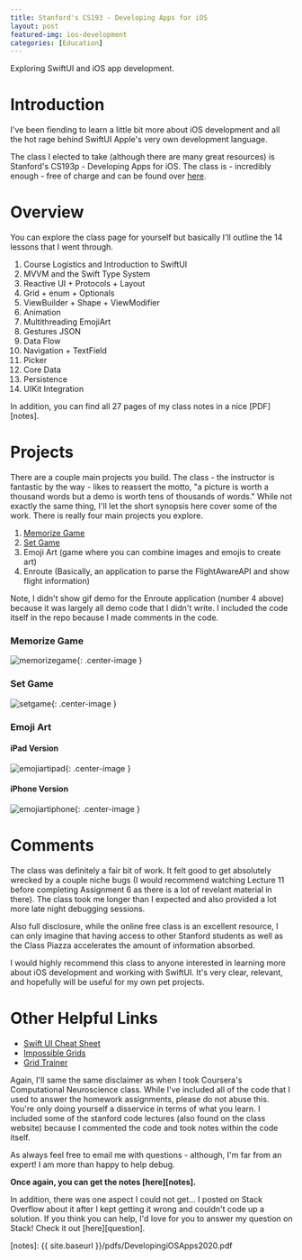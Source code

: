 ```yaml
---
title: Stanford's CS193 - Developing Apps for iOS
layout: post
featured-img: ios-development
categories: [Education]
---
```


Exploring SwiftUI and iOS app development.

Introduction
============
I've been fiending to learn a little bit more about iOS development and all the hot rage behind SwiftUI Apple's very own development language. 

The class I elected to take (although there are many great resources) is Stanford's CS193p - Developing Apps for iOS. The class is - incredibly enough - free of charge and can be found over [here][stanford-class].

Overview
========
You can explore the class page for yourself but basically I'll outline the 14 lessons that I went through. 

1. Course Logistics and Introduction to SwiftUI
2. MVVM and the Swift Type System
3. Reactive UI + Protocols + Layout
4. Grid + enum + Optionals
5. ViewBuilder + Shape + ViewModifier
6. Animation
7. Multithreading EmojiArt
8. Gestures JSON
9. Data Flow
10. Navigation + TextField
11. Picker
12. Core Data
13. Persistence 
14. UIKit Integration

In addition, you can find all 27 pages of my class notes in a nice [PDF][notes].

Projects
========
There are a couple main projects you build. The class - the instructor is fantastic by the way - likes to reassert the motto, "a picture is worth a thousand words but a demo is worth tens of thousands of words." While not exactly the same thing, I'll let the short synopsis here cover some of the work. There is really four main projects you explore. 

1. [Memorize Game][memorize-wiki]
2. [Set Game][set-wiki]
3. Emoji Art (game where you can combine images and emojis to create art)
4. Enroute (Basically, an application to parse the FlightAwareAPI and show flight information)

Note, I didn't show gif demo for the Enroute application (number 4 above) because it was largely all demo code that I didn't write. I included the code itself in the repo because I made comments in the code. 


### Memorize Game

![memorizegame](/videos/developing-ios-apps/MemorizeGameRecording.gif){: .center-image }

### Set Game

![setgame](/videos/developing-ios-apps/SetGameRecording.gif){: .center-image }

### Emoji Art

#### iPad Version

![emojiartipad](/videos/developing-ios-apps/EmojiArtiPadRecording.gif){: .center-image }

#### iPhone Version

![emojiartiphone](/videos/developing-ios-apps/EmojiArtiPhoneRecording.gif){: .center-image }

Comments
========
The class was definitely a fair bit of work. It felt good to get absolutely wrecked by a couple niche bugs (I would recommend watching Lecture 11 before completing Assignment 6 as there is a lot of revelant material in there). The class took me longer than I expected and also provided a lot more late night debugging sessions. 

Also full disclosure, while the online free class is an excellent resource, I can only imagine that having access to other Stanford students as well as the Class Piazza accelerates the amount of information absorbed. 

I would highly recommend this class to anyone interested in learning more about iOS development and working with SwiftUI. It's very clear, relevant, and hopefully will be useful for my own pet projects. 

Other Helpful Links
===================
* [Swift UI Cheat Sheet][swift-cheatsheet]
* [Impossible Grids][impossible-grids]
* [Grid Trainer][grid-trainer]

Again, I'll same the same disclaimer as when I took Coursera's Computational Neuroscience class. While I've included all of the code that I used to answer the homework assignments, please do not abuse this. You're only doing yourself a disservice in terms of what you learn. I included some of the stanford code lectures (also found on the class website) because I commented the code and took notes within the code itself. 

As always feel free to email me with questions - although, I'm far from an expert! I am more than happy to help debug. 

**Once again, you can get the notes [here][notes].** 

In addition, there was one aspect I could not get... I posted on Stack Overflow about it after I kept getting it wrong and couldn't code up a solution. If you think you can help, I'd love for you to answer my question on Stack! Check it out [here][question].

[comment]: <> (Bibliography)
[stanford-class]: https://cs193p.sites.stanford.edu/
[swift-cheatsheet]: https://jaredsinclair.com/2020/05/07/swiftui-cheat-sheet.html#:~:text=Use%20%40State%20when%20your%20view,ancestor%20has%20a%20reference%20to.&text=If%20your%20view%20needs%20more,you%20are%20out%20of%20luck.
[impossible-grids]: https://swiftui-lab.com/impossible-grids/
[grid-trainer]: https://github.com/swiftui-lab/GridTrainer
[memorize-wiki]: https://en.wikipedia.org/wiki/Concentration_(card_game)
[set-wiki]: https://en.wikipedia.org/wiki/Set_(card_game)
[code]: https://github.com/johnlarkin1/developing-ios-swiftui-stanford
[notes]: {{ site.baseurl }}/pdfs/DevelopingiOSApps2020.pdf